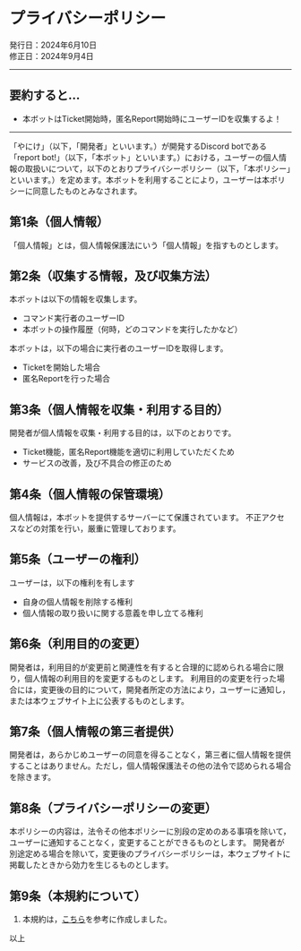 # プライバシーポリシー

発行日：2024年6月10日  
修正日：2024年9月4日

---

## 要約すると...
- 本ボットはTicket開始時，匿名Report開始時にユーザーIDを収集するよ！

---

「やにけ」（以下，「開発者」といいます。）が開発するDiscord botである「report bot!」（以下，「本ボット」といいます。）における，ユーザーの個人情報の取扱いについて，以下のとおりプライバシーポリシー（以下，「本ポリシー」といいます。）を定めます。本ボットを利用することにより，ユーザーは本ポリシーに同意したものとみなされます。

## 第1条（個人情報）

「個人情報」とは，個人情報保護法にいう「個人情報」を指すものとします。

## 第2条（収集する情報，及び収集方法）

本ボットは以下の情報を収集します。
- コマンド実行者のユーザーID
- 本ボットの操作履歴（何時，どのコマンドを実行したかなど）

本ボットは，以下の場合に実行者のユーザーIDを取得します。
- Ticketを開始した場合
- 匿名Reportを行った場合

## 第3条（個人情報を収集・利用する目的）

開発者が個人情報を収集・利用する目的は，以下のとおりです。
- Ticket機能，匿名Report機能を適切に利用していただくため
- サービスの改善，及び不具合の修正のため

## 第4条（個人情報の保管環境）

個人情報は，本ボットを提供するサーバーにて保護されています。
不正アクセスなどの対策を行い，厳重に管理しております。

## 第5条（ユーザーの権利）
ユーザーは，以下の権利を有します
- 自身の個人情報を削除する権利
- 個人情報の取り扱いに関する意義を申し立てる権利

## 第6条（利用目的の変更）

開発者は，利用目的が変更前と関連性を有すると合理的に認められる場合に限り，個人情報の利用目的を変更するものとします。
利用目的の変更を行った場合には，変更後の目的について，開発者所定の方法により，ユーザーに通知し，または本ウェブサイト上に公表するものとします。

## 第7条（個人情報の第三者提供）

開発者は，あらかじめユーザーの同意を得ることなく，第三者に個人情報を提供することはありません。ただし，個人情報保護法その他の法令で認められる場合を除きます。

## 第8条（プライバシーポリシーの変更）

本ポリシーの内容は，法令その他本ポリシーに別段の定めのある事項を除いて，ユーザーに通知することなく，変更することができるものとします。
開発者が別途定める場合を除いて，変更後のプライバシーポリシーは，本ウェブサイトに掲載したときから効力を生じるものとします。

## 第9条（本規約について）
1. 本規約は，[こちら](https://kiyaku.jp/hinagata/gp.html)を参考に作成しました。


以上